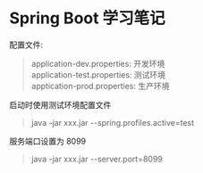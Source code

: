 

#  Spring Boot 学习笔记

配置文件:  
>application-dev.properties: 开发环境  
application-test.properties: 测试环境  
apptication-prod.properties: 生产环境

启动时使用测试环境配置文件  
>java -jar xxx.jar --spring.profiles.active=test  

服务端口设置为 8099  
> java -jar xxx.jar --server.port=8099  


 <br/><br/><br/><br/><br/><br/>
